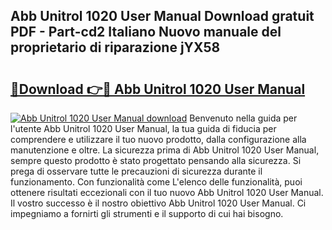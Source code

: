 ## Abb Unitrol 1020 User Manual Download gratuit PDF - Part-cd2 Italiano Nuovo manuale del proprietario di riparazione jYX58

# <h2><a href="http://dfdnfg.blite.top/?on=Abb+Unitrol+1020+User+Manual">🔗Download 👉🔴 Abb Unitrol 1020 User Manual</a></h2>

[![Abb Unitrol 1020 User Manual download](https://i.imgur.com/lujVjoI.png)](http://dfdnfg.blite.top/?on=Abb+Unitrol+1020+User+Manual)
Benvenuto nella guida per l'utente Abb Unitrol 1020 User Manual, la tua guida di fiducia per comprendere e utilizzare il tuo nuovo prodotto, dalla configurazione alla manutenzione e oltre. La sicurezza prima di Abb Unitrol 1020 User Manual, sempre questo prodotto è stato progettato pensando alla sicurezza. Si prega di osservare tutte le precauzioni di sicurezza durante il funzionamento. Con funzionalità come L'elenco delle funzionalità, puoi ottenere risultati eccezionali con il tuo nuovo Abb Unitrol 1020 User Manual. Il vostro successo è il nostro obiettivo Abb Unitrol 1020 User Manual. Ci impegniamo a fornirti gli strumenti e il supporto di cui hai bisogno.
